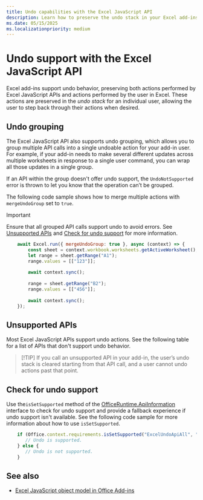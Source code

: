 ```yaml
---
title: Undo capabilities with the Excel JavaScript API
description: Learn how to preserve the undo stack in your Excel add-ins.
ms.date: 05/15/2025
ms.localizationpriority: medium
---
```


# Undo support with the Excel JavaScript API

Excel add-ins support undo behavior, preserving both actions performed by Excel JavaScript APIs and actions performed by the user in Excel. These actions are preserved in the *undo stack* for an individual user, allowing the user to step back through their actions when desired.

## Undo grouping

The Excel JavaScript API also supports undo grouping, which allows you to group multiple API calls into a single undoable action for your add-in user. For example, if your add-in needs to make several different updates across multiple worksheets in response to a single user command, you can wrap all those updates in a single group.

If an API within the group doesn't offer undo support, the `UndoNotSupported` error is thrown to let you know that the operation can’t be grouped.

The following code sample shows how to merge multiple actions with `mergeUndoGroup` set to `true`.

> [!IMPORTANT]
> Ensure that all grouped API calls support undo to avoid errors. See [Unsupported APIs](#unsupported-apis) and [Check for undo support](#check-for-undo-support) for more information.

```js
    await Excel.run({ mergeUndoGroup: true }, async (context) => { 
        const sheet = context.workbook.worksheets.getActiveWorksheet(); 
        let range = sheet.getRange("A1"); 
        range.values = [["123"]]; 
        
        await context.sync(); 
        
        range = sheet.getRange("B2"); 
        range.values = [["456"]];
 
        await context.sync(); 
    }); 
```

## Unsupported APIs

Most Excel JavaScript APIs support undo actions. See the following table for a list of APIs that don't support undo behavior.

> [!TIP] If you call an unsupported API in your add-in, the user’s undo stack is cleared starting from that API call, and a user cannot undo actions past that point.

## Check for undo support

Use the`isSetSupported` method of the [OfficeRuntime.ApiInformation](/javascript/api/office-runtime/officeruntime.apiinformation) interface to check for undo support and provide a fallback experience if undo support isn't available. See the following code sample for more information about how to use `isSetSupported`.

```js
    if (Office.context.requirements.isSetSupported("ExcelUndoApiAll", "1.0")) { 
       // Undo is supported. 
    } else { 
       // Undo is not supported.
    } 
```

## See also

- [Excel JavaScript object model in Office Add-ins](excel-add-ins-core-concepts.md)

